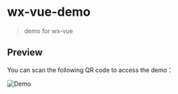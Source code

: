 # wx-vue-demo

> demo for wx-vue

## Preview

You can scan the following QR code to access the demo：

![Demo](https://alex8088.github.io/assets/wx-vue-qrcode.png)
